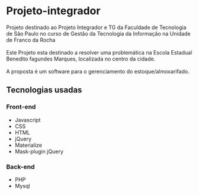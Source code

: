 # Projeto-integrador
Projeto destinado ao Projeto Integrador e TG da Faculdade de Tecnologia de São Paulo no curso de Gestão da Tecnologia da Informação na Unidade de Franco da Rocha <br><br>
Este Projeto esta destinado a resolver uma problemática na Escola Estadual Benedito fagundes Marques, localizada no centro da cidade.<br><br>
A proposta é um software para o gerenciamento do estoque/almoxarifado.

## Tecnologias usadas
### Front-end
* Javascript
* CSS
* HTML
* jQuery
* Materialize
* Mask-plugin jQuery
### Back-end
* PHP
* Mysql
